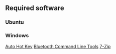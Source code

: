 
## Required software
### Ubuntu

### Windows

[Auto Hot Key](https://www.autohotkey.com/)
[Bluetooth Command Line Tools](https://bluetoothinstaller.com/bluetooth-command-line-tools)
[7-Zip](https://7-zip.org.pl/)
